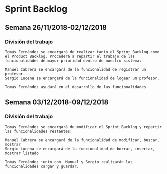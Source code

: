 # Sprint Backlog
## Semana 26/11/2018-02/12/2018

### División del trabajo
~~~
Tomás Fernández se encargará de realizar tanto el Sprint Backlog como el Product Backlog. Procederá a repartir el trabajo de las funcionalidades de mayor prioridad dentro de nuestro sistema:

Manuel Cabrera se encargará de la funcionalidad de registrar un profesor.
Sergio Lucena se encargará de la funcionalidad de logear un profesor.

Tomás Fernández ayudará en el desarrollo de las funcionalidades.
~~~

## Semana 03/12/2018-09/12/2018

### División del trabajo
~~~
Tomás Fernández se encargará de modificar el Sprint Backlog y repartir las funcionalidades restantes:

Manuel Cabrera se encargará de la funcionalidad de modificar, buscar, mostrar
Sergio Lucena se encargará de la funcionalidad de borrar, insertar, mostrar listado

Tomás Fernández junto con  Manuel y Sergio realizarán las funcionalidades cargar y guardar.
~~~